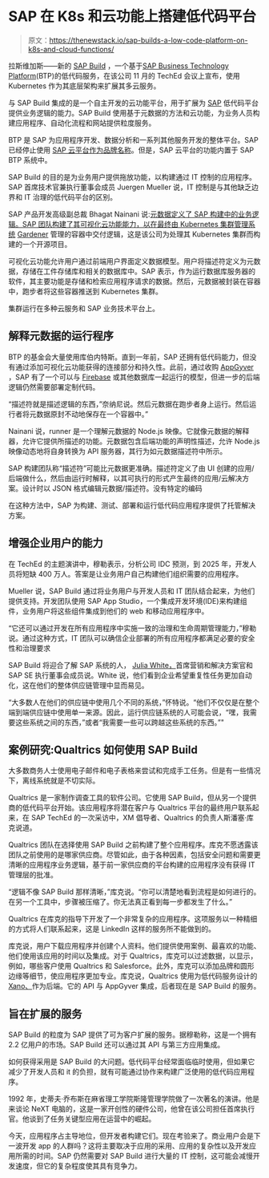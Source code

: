 # SAP 在 K8s 和云功能上搭建低代码平台

> 原文：<https://thenewstack.io/sap-builds-a-low-code-platform-on-k8s-and-cloud-functions/>

拉斯维加斯——新的 [SAP Build](https://news.sap.com/2022/11/business-expertise-sap-build-sap-teched/) ，一个基于[SAP Business Technology Platform](https://www.sap.com/products/technology-platform.html)(BTP)的低代码服务，在该公司 11 月的 TechEd 会议上宣布，使用 Kubernetes 作为其底层架构来扩展其多云服务。

与 SAP Build 集成的是一个自主开发的云功能平台，用于扩展为 [SAP](https://www.sap.com/index.html?utm_content=inline-mention) 低代码平台提供业务逻辑的能力。SAP Build 使用基于元数据的方法和云功能，为业务人员构建应用程序、自动化流程和网站提供粒度服务。

BTP 是 SAP 为应用程序开发、数据分析和一系列其他服务开发的整体平台。SAP 已经停止使用 [SAP 云平台作为品牌名称](https://en.wikipedia.org/wiki/SAP_Cloud_Platform)。但是，SAP 云平台的功能内置于 SAP BTP 系统中。

SAP Build 的目的是为业务用户提供拖放功能，以构建通过 IT 控制的应用程序。SAP 首席技术官兼执行董事会成员 Juergen Mueller 说，IT 控制是与其他缺乏边界和 IT 治理的低代码平台的区别。

SAP 产品开发高级副总裁 Bhagat Nainani 说:[元数据定义了 SAP 构建中的业务逻辑。SAP 团队构建了其可视化云功能能力，以在最终由 Kubernetes 集群管理系统](https://people.sap.com/bhagat.nainani) [Gardener](https://thenewstack.io/growing-kubernetes-at-scale-with-open-source-project-gardener/) 管理的容器中交付逻辑，这是该公司为处理其 Kubernetes 集群而构建的一个开源项目。

可视化云功能允许用户通过前端用户界面定义数据模型。用户将描述符定义为元数据，存储在工件存储库和相关的数据库中。SAP 表示，作为运行数据库服务器的软件，其主要功能是存储和检索应用程序请求的数据。然后，元数据被封装在容器中，跑步者将这些容器推送到 Kubernetes 集群。

集群运行在多种云服务和 SAP 业务技术平台上。

## 解释元数据的运行程序

BTP 的基金会大量使用库伯内特斯。直到一年前，SAP 还拥有低代码能力，但没有通过添加可视化云功能获得的连接部分和持久性。此前，通过收购 [AppGyver](https://www.appgyver.com/) ，SAP 有了一个可以与 [Firebase](https://thenewstack.io/firebase-suite-google-fires-new-mobile-dev-powers/) 或其他数据库一起运行的模型，但进一步的后端逻辑仍然需要部署定制代码。

“描述符就是描述逻辑的东西，”奈纳尼说。然后元数据在跑步者身上运行。然后运行者将元数据原封不动地保存在一个容器中。”

Nainani 说，runner 是一个理解元数据的 Node.js 映像。它就像元数据的解释器，允许它提供所描述的功能。元数据包含后端功能的声明性描述，允许 Node.js 映像动态地将自身转换为 API 服务器，其行为如元数据描述符中所示。

SAP 构建团队称“描述符”可能比元数据更准确。描述符定义了由 UI 创建的应用/后端做什么，然后由运行时解释，以其可执行的形式产生最终的应用/云解决方案。设计时以 JSON 格式编辑元数据/描述符。没有特定的编码

在这种方法中，SAP 为构建、测试、部署和运行低代码应用程序提供了托管解决方案。

## 增强企业用户的能力

在 TechEd 的主题演讲中，穆勒表示，分析公司 IDC 预测，到 2025 年，开发人员将短缺 400 万人。答案是让业务用户自己构建他们组织需要的应用程序。

Mueller 说，SAP Build 通过将业务用户与开发人员和 IT 团队结合起来，为他们提供支持。开发团队使用 SAP App Studio，一个集成开发环境(IDE)来构建组件，业务用户将这些组件集成到他们的 web 和移动应用程序中。

“它还可以通过开发在所有应用程序中实施一致的治理和生命周期管理能力，”穆勒说。通过这种方式，IT 团队可以确信企业部署的所有应用程序都满足必要的安全性和治理要求

SAP Build 将迎合了解 SAP 系统的人， [Julia White，](https://www.linkedin.com/in/juliawhite2/)首席营销和解决方案官和 SAP SE 执行董事会成员说。White 说，他们看到企业希望重复性任务更加自动化，这在他们的整体供应链管理中显而易见。

“大多数人在他们的供应链中使用几个不同的系统，”怀特说。“他们不仅仅是在整个端到端供应链中使用单一来源。因此，运行供应链系统的人可能会说，“嘿，我需要这些系统之间的东西，”或者“我需要一些可以跨越这些系统的东西。”"

## 案例研究:Qualtrics 如何使用 SAP Build

大多数商务人士使用电子邮件和电子表格来尝试和完成手工任务。但是有一些情况下，离线系统就是不切实际。

Qualtrics 是一家制作调查工具的软件公司。它使用 SAP Build，但从另一个提供商的低代码平台开始。该应用程序将潜在客户与 Qualtrics 平台的最终用户联系起来，在 SAP TechEd 的一次采访中，XM 倡导者、Qualtrics 的负责人斯潘塞·库克说道。

Qualtrics 团队在选择使用 SAP Build 之前构建了整个应用程序。库克不愿透露该团队之前使用的是哪家供应商。尽管如此，由于各种因素，包括安全问题和需要更清晰的应用程序业务逻辑，基于前一家供应商的平台构建的应用程序没有获得 IT 管理层的批准。

“逻辑不像 SAP Build 那样清晰，”库克说。“你可以清楚地看到流程是如何进行的。在另一个工具中，步骤被压缩了。你无法真正看到每一步都发生了什么。”

Qualtrics 在库克的指导下开发了一个非常复杂的应用程序。这项服务以一种精细的方式将人们联系起来，这是 LinkedIn 这样的服务所不能做到的。

库克说，用户下载应用程序并创建个人资料。他们提供使用案例、最喜欢的功能、他们使用该应用的时间以及集成。对于 Qualtrics，库克可以过滤数据，以显示，例如，哪些客户使用 Qualtrics 和 Salesforce。此外，库克可以添加品牌和圆形边缘等细节，使应用程序更加专业。库克说，Qualtrics 使用为低代码服务设计的 [Xano、](https://www.xano.com/)作为后端。它的 API 与 AppGyver 集成，后者现在是 SAP Build 的服务。

## 旨在扩展的服务

SAP Build 的粒度为 SAP 提供了可为客户扩展的服务。据穆勒称，这是一个拥有 2.2 亿用户的市场。SAP Build 还可以通过其 API 与第三方应用集成。

如何获得采用是 SAP Build 的大问题。低代码平台经常面临临时使用，但如果它减少了开发人员和 it 的负担，就有可能通过协作来构建广泛使用的低代码应用程序。

1992 年，史蒂夫·乔布斯在麻省理工学院斯隆管理学院做了一次著名的演讲。他是来谈论 NeXT 电脑的，这是一家开创性的硬件公司，他曾在该公司担任首席执行官。他谈到了任务关键型应用在运营中的崛起。

今天，应用程序占主导地位，但开发者构建它们。现在考验来了。商业用户会是下一波开发 app 的人群吗？这将主要取决于应用的采用、应用的复杂性以及开发应用所需的时间。SAP 仍然需要对 SAP Build 进行大量的 IT 控制，这可能会减慢开发速度，但它的复杂程度使其具有竞争力。

<svg xmlns:xlink="http://www.w3.org/1999/xlink" viewBox="0 0 68 31" version="1.1"><title>Group</title> <desc>Created with Sketch.</desc></svg>